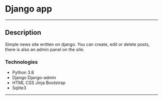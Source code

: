 # Django app

---

## Description

Simple news site written on django. You can create,
edit or delete posts, there is also an admin panel on the site.

### Technologies

- Python 3.8
- Django Django-admin
- HTML CSS Jinja Bootstrap
- Sqlite3

---

